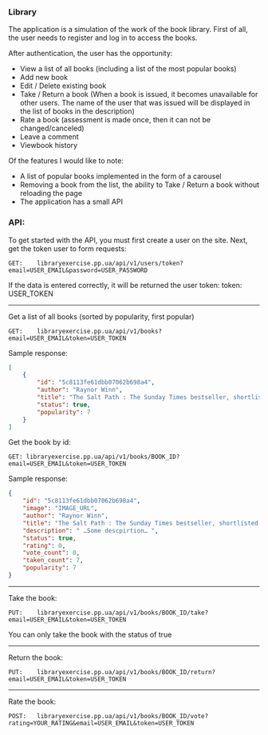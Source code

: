 ### Library

The application is a simulation of the work of the book library.
First of all, the user needs to register and log in to access the books.

After authentication, the user has the opportunity:
- View a list of all books (including a list of the most popular books)
- Add new book
- Edit / Delete existing book
- Take / Return a book (When a book is issued, it becomes unavailable for other users. The name of the user that was issued will be displayed in the list of books in the description)
- Rate a book (assessment is made once, then it can not be changed/canceled)
- Leave a comment
- Viewbook history

Of the features I would like to note:
- A list of popular books implemented in the form of a carousel
- Removing a book from the list, the ability to Take / Return a book without reloading the page
- The application has a small API


### API:
To get started with the API, you must first create a user on the site.
Next, get the token user to form requests:
```
GET:	libraryexercise.pp.ua/api/v1/users/token?email=USER_EMAIL&password=USER_PASSWORD
```
If the data is entered correctly, it will be returned the user token:
token: USER_TOKEN
***
Get a list of all books (sorted by popularity, first popular)
```
GET:    libraryexercise.pp.ua/api/v1/books?email=USER_EMAIL&token=USER_TOKEN
```
Sample response:
```json
[
    {
        "id": "5c8113fe61dbb07062b698a4",
        "author": "Raynor Winn",
        "title": "The Salt Path : The Sunday Times bestseller, shortlisted for the 2018 Costa Biography Award & The Wainwright Prize",
        "status": true,
        "popularity": 7
    }
]
```

Get the book by id:
```
GET: libraryexercise.pp.ua/api/v1/books/BOOK_ID?email=USER_EMAIL&token=USER_TOKEN
```
Sample response:
```json
{
    "id": "5c8113fe61dbb07062b698a4",
    "image": "IMAGE_URL",
    "author": "Raynor Winn",
    "title": "The Salt Path : The Sunday Times bestseller, shortlisted for the 2018 Costa Biography Award & The Wainwright Prize\n",
    "description": " …Some descpirtion… ",
    "status": true,
    "rating": 0,
    "vote_count": 0,
    "taken_count": 7,
    "popularity": 7
}
```
***
Take the book:
```
PUT:	libraryexercise.pp.ua/api/v1/books/BOOK_ID/take?email=USER_EMAIL&token=USER_TOKEN
```
You can only take the book with the status of true
***
Return the book:
```
PUT:	libraryexercise.pp.ua/api/v1/books/BOOK_ID/return?email=USER_EMAIL&token=USER_TOKEN
```
***
Rate the book:
```
POST:	libraryexercise.pp.ua/api/v1/books/BOOK_ID/vote?rating=YOUR_RATING&email=USER_EMAIL&token=USER_TOKEN
```
